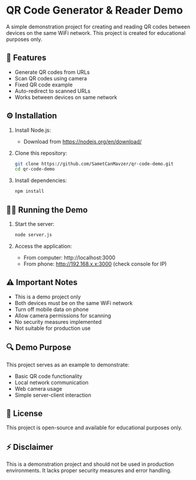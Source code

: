 # QR Code Generator & Reader Demo

A simple demonstration project for creating and reading QR codes between devices on the same WiFi network. This project is created for educational purposes only.

## 🚀 Features

- Generate QR codes from URLs
- Scan QR codes using camera
- Fixed QR code example
- Auto-redirect to scanned URLs
- Works between devices on same network

## ⚙️ Installation

1. Install Node.js:

   - Download from https://nodejs.org/en/download/

2. Clone this repository:

   ```bash
   git clone https://github.com/SametCanMavzer/qr-code-demo.git
   cd qr-code-demo
   ```

3. Install dependencies:
   ```bash
   npm install
   ```

## 🏃‍♂️ Running the Demo

1. Start the server:

   ```bash
   node server.js
   ```

2. Access the application:
   - From computer: http://localhost:3000
   - From phone: http://192.168.x.x:3000 (check console for IP)

## ⚠️ Important Notes

- This is a demo project only
- Both devices must be on the same WiFi network
- Turn off mobile data on phone
- Allow camera permissions for scanning
- No security measures implemented
- Not suitable for production use

## 🔍 Demo Purpose

This project serves as an example to demonstrate:

- Basic QR code functionality
- Local network communication
- Web camera usage
- Simple server-client interaction

## 📝 License

This project is open-source and available for educational purposes only.

## ⚡ Disclaimer

This is a demonstration project and should not be used in production environments. It lacks proper security measures and error handling.

